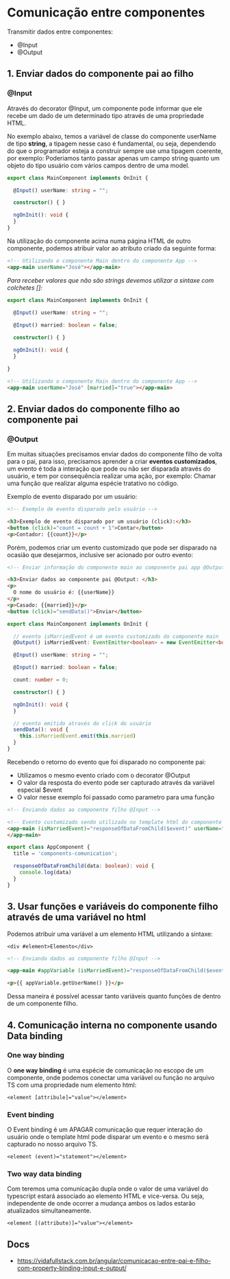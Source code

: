 # Comunicação entre componentes

Transmitir dados entre componentes:

- @Input
- @Output

## 1. Enviar dados do componente pai ao filho

### @Input

Através do decorator @Input, um componente pode informar que ele recebe um dado de um determinado
tipo através de uma propriedade HTML.

No exemplo abaixo, temos a variável de classe do componente userName de tipo **string**, a tipagem
nesse caso é fundamental, ou seja, dependendo do que o programador esteja a construir sempre use
uma tipagem coerente, por exemplo: Poderiamos tanto passar apenas um campo string quanto um objeto
do tipo usuário com vários campos dentro de uma model.

```typescript
export class MainComponent implements OnInit {

  @Input() userName: string = "";

  constructor() { }

  ngOnInit(): void {
  }
}
```

Na utilização do componente acima numa página HTML de outro componente, podemos atribuir valor
ao atributo criado da seguinte forma:

```html
<!-- Utilizando o componente Main dentro do componente App -->
<app-main userName="José"></app-main>
```

_Para receber valores que não são strings devemos utilizar a sintaxe com colchetes []:_

```typescript
export class MainComponent implements OnInit {

  @Input() userName: string = "";
  
  @Input() married: boolean = false;

  constructor() { }

  ngOnInit(): void {
  }

}
```

```html
<!-- Utilizando o componente Main dentro do componente App -->
<app-main userName="José" [married]="true"></app-main>
```

## 2. Enviar dados do componente filho ao componente pai

### @Output

Em muitas situações precisamos enviar dados do componente filho de volta para o pai, para isso,
precisamos aprender a criar **eventos customizados**, um evento é toda a interação que pode ou não
ser disparada através do usuário, e tem por consequência realizar uma ação, por exemplo:
Chamar uma função que realizar alguma espécie tratativo no código.

Exemplo de evento disparado por um usuário:

```html
<!-- Exemplo de evento disparado pelo usuário -->

<h3>Exemplo de evento disparado por um usuário (click):</h3>
<button (click)="count = count + 1">Contar</button>
<p>Contador: {{count}}</p>
```

Porém, podemos criar um evento customizado que pode ser disparado na ocasião que desejarmos, inclusive
ser acionado por outro evento:

```html
<!-- Enviar informação do componente main ao componente pai app @Output -->

<h3>Enviar dados ao componente pai @Output: </h3>
<p>
  O nome do usuário é: {{userName}}
</p>
<p>Casado: {{married}}</p>
<button (click)="sendData()">Enviar</button>
```

```typescript
export class MainComponent implements OnInit {

  // evento isMarriedEvent é um evento customizado do componente main
  @Output() isMarriedEvent: EventEmitter<boolean> = new EventEmitter<boolean>();

  @Input() userName: string = "";

  @Input() married: boolean = false;

  count: number = 0;

  constructor() { }

  ngOnInit(): void {
  }

  // evento emitido através do click do usuário
  sendData(): void {
    this.isMarriedEvent.emit(this.married)
  }
}
```

Recebendo o retorno do evento que foi disparado no componente pai:

- Utilizamos o mesmo evento criado com o decorator @Output
- O valor da resposta do evento pode ser capturado através da variável especial $event
- O valor nesse exemplo foi passado como parametro para uma função

```html
<!-- Enviando dados ao componente filho @Input -->

<!-- Evento customizado sendo utilizado no template html do componente pai -->
<app-main (isMarriedEvent)="responseOfDataFromChild($event)" userName="José" [married]="true">
</app-main>

```

```typescript
export class AppComponent {
  title = 'components-comunication';

  responseOfDataFromChild(data: boolean): void {
    console.log(data)
  }
}
```

## 3. Usar funções e variáveis do componente filho através de uma variável no html

Podemos atribuir uma variável a um elemento HTML utilizando a sintaxe:

`<div #element>Elemento</div>`

```html
<!-- Enviando dados ao componente filho @Input -->

<app-main #appVariable (isMarriedEvent)="responseOfDataFromChild($event)" userName="José" [married]="true"></app-main>

<p>{{ appVariable.getUserName() }}</p>
```

Dessa maneira é possível acessar tanto variáveis quanto funções de dentro de um componente filho.

## 4. Comunicação interna no componente usando Data binding

### One way binding

O **one way binding** é uma espécie de comunicação no escopo de um componente, onde podemos
conectar uma variável ou função no arquivo TS com uma propriedade num elemento html:

`<element [attribule]="value"></element>`

### Event binding

O Event binding é um APAGAR comunicação que requer interação do usuário onde o template html
pode disparar um evento e o mesmo será capturado no nosso arquivo TS.

`<element (event)="statement"></element>`

### Two way data binding

Com teremos uma comunicação dupla onde o valor de uma variável do typescript estará
associado ao elemento HTML e vice-versa. Ou seja, independente de onde ocorrer a mudança ambos
os lados estarão atualizados simultaneamente.

`<element [(attribute)]="value"></element>`

## Docs

- <https://vidafullstack.com.br/angular/comunicacao-entre-pai-e-filho-com-property-binding-input-e-output/>

[//]: <> (Exemplo: https://pt.stackoverflow.com/questions/457998/pegar-um-valor-de-um-componente-filho-e-enviar-para-o-pai)
